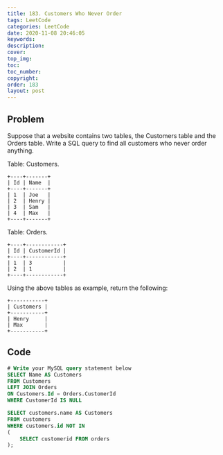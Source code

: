 ```yaml
---
title: 183. Customers Who Never Order
tags: LeetCode
categories: LeetCode
date: 2020-11-08 20:46:05
keywords:
description:
cover:
top_img:
toc:
toc_number:
copyright:
order: 183
layout: post
---
```


## Problem

Suppose that a website contains two tables, the Customers table and the Orders table. Write a SQL query to find all customers who never order anything.

Table: Customers.

```
+----+-------+
| Id | Name  |
+----+-------+
| 1  | Joe   |
| 2  | Henry |
| 3  | Sam   |
| 4  | Max   |
+----+-------+
```

Table: Orders.

```
+----+------------+
| Id | CustomerId |
+----+------------+
| 1  | 3          |
| 2  | 1          |
+----+------------+
```

Using the above tables as example, return the following:

```
+-----------+
| Customers |
+-----------+
| Henry     |
| Max       |
+-----------+
```

## Code

```sql
# Write your MySQL query statement below
SELECT Name AS Customers
FROM Customers
LEFT JOIN Orders
ON Customers.Id = Orders.CustomerId
WHERE CustomerId IS NULL
```

```sql
SELECT customers.name AS Customers
FROM customers
WHERE customers.id NOT IN
(
    SELECT customerid FROM orders
);
```
